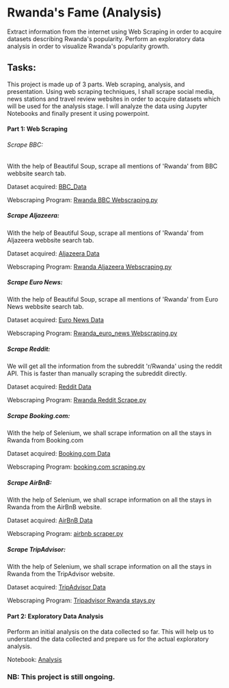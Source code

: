 # Rwanda's Fame (Analysis)
Extract information from the internet using Web Scraping in order to acquire datasets describing Rwanda's popularity. Perform an exploratory data analysis in order to visualize Rwanda's popularity growth. 

## Tasks:
This project is made up of 3 parts. Web scraping, analysis, and presentation. Using web scraping techniques, I shall scrape social media, news stations and travel review websites in order to acquire datasets which will be used for the analysis stage. I will analyze the data using Jupyter Notebooks and finally present it using powerpoint.
#### Part 1: Web Scraping
###### Scrape BBC:

With the help of Beautiful Soup, scrape all mentions of 'Rwanda' from BBC webbsite search tab.

Dataset acquired: [BBC_Data](https://github.com/Molo-M/Rwanda-s-Fame-Analysis-/blob/main/Datasets/Rwanda_BBC_Data.csv)

Webscraping Program: [Rwanda BBC Webscraping.py](https://github.com/Molo-M/Rwanda-s-Fame-Analysis-/blob/main/Webscraping%20Programs/Rwanda%20BBC%20Webscraping.py)

##### Scrape Aljazeera:

With the help of Beautiful Soup, scrape all mentions of 'Rwanda' from Aljazeera webbsite search tab.

Dataset acquired: [Aljazeera Data](https://github.com/Molo-M/Rwanda-s-Fame-Analysis-/blob/main/Datasets/Rwanda_Aljazeera_Data.csv)

Webscraping Program: [Rwanda Aljazeera Webscraping.py](https://github.com/Molo-M/Rwanda-s-Fame-Analysis-/blob/main/Webscraping%20Programs/Rwanda%20Aljazeera%20Webscraping.py)

##### Scrape Euro News:

With the help of Beautiful Soup, scrape all mentions of 'Rwanda' from Euro News webbsite search tab.

Dataset acquired: [Euro News Data](https://github.com/Molo-M/Rwanda-s-Fame-Analysis-/blob/main/Datasets/Rwanda_Euro_News.csv)

Webscraping Program: [Rwanda_euro_news Webscraping.py](https://github.com/Molo-M/Rwanda-s-Fame-Analysis-/blob/main/Webscraping%20Programs/Rwanda_euro_news%20Webscraping.py)

##### Scrape Reddit:

We will get all the information from the subreddit 'r/Rwanda' using the reddit API. This is faster than manually scraping the subreddit directly.

Dataset acquired: [Reddit Data](https://github.com/Molo-M/Rwanda-s-Fame-Analysis-/blob/main/Datasets/Rwanda_Reddit_Data.csv)

Webscraping Program: [Rwanda Reddit Scrape.py](https://github.com/Molo-M/Rwanda-s-Fame-Analysis-/blob/main/Webscraping%20Programs/Rwanda%20Reddit%20Scrape.py)

##### Scrape Booking.com:

With the help of Selenium, we shall scrape information on all the stays in Rwanda from Booking.com

Dataset acquired: [Booking.com Data](https://github.com/Molo-M/Rwanda-s-Fame-Analysis-/blob/main/Datasets/Rwanda%20booking.com.csv)

Webscraping Program: [booking.com scraping.py](https://github.com/Molo-M/Rwanda-s-Fame-Analysis-/blob/main/Webscraping%20Programs/booking.com%20scraping.py)

##### Scrape AirBnB:

With the help of Selenium, we shall scrape information on all the stays in Rwanda from the AirBnB website.

Dataset acquired: [AirBnB Data](https://github.com/Molo-M/Rwanda-s-Fame-Analysis-/blob/main/Datasets/Rwanda%20airbnb.csv)

Webscraping Program: [airbnb scraper.py](https://github.com/Molo-M/Rwanda-s-Fame-Analysis-/blob/main/Webscraping%20Programs/airbnb%20scraper.py)

##### Scrape TripAdvisor:

With the help of Selenium, we shall scrape information on all the stays in Rwanda from the TripAdvisor website.

Dataset acquired: [TripAdvisor Data](https://github.com/Molo-M/Rwanda-s-Fame-Analysis-/blob/main/Datasets/Rwanda%20tripadvisor.csv)

Webscraping Program: [Tripadvisor Rwanda stays.py](https://github.com/Molo-M/Rwanda-s-Fame-Analysis-/blob/main/Webscraping%20Programs/Tripadvisor%20Rwanda%20stays.py)

#### Part 2: Exploratory Data Analysis
Perform an initial analysis on the data collected so far. This will help us to understand the data collected and prepare us for the actual exploratory analysis.

Notebook: [Analysis](https://github.com/Molo-M/Rwanda-s-Fame-Analysis-/blob/main/Rwanda's%20Fame%20(Exploratory%20Data%20Analysis).ipynb)

### NB: This project is still ongoing.
